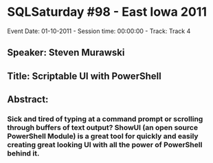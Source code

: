 # SQLSaturday #98 - East Iowa 2011
Event Date: 01-10-2011 - Session time: 00:00:00 - Track: Track 4
## Speaker: Steven Murawski
## Title: Scriptable UI with PowerShell
## Abstract:
### Sick and tired of typing at a command prompt or scrolling through buffers of text output?  ShowUI (an open source PowerShell Module) is a great tool for quickly and easily creating great looking UI with all the power of PowerShell behind it.
